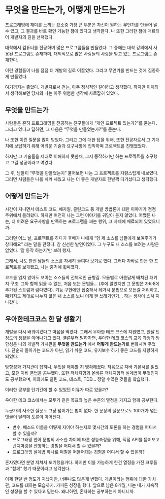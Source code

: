 # 무엇을 만드는가, 어떻게 만드는가

프로그래밍에 재미를 느끼는 요소중 가장 큰 부분은 자신이 원하는 무언가를 만들어 낼 수 있고, 그 결과를 바로 확인 가능한 점에 있다고 생각한다.
나 또한 그러한 점에 매료되어 개발자의 길을 선택했다.

대학에서 컴퓨터를 전공하며 많은 프로그램들을 만들었다. 그 중에는 대학 강의에서 사용된 프로그램도 존재하며, 대외적으로 많은 사람들의 사랑을 받고 있는 프로그램도 존재한다. 

이런 경험들이 나를 점점 더 개발의 길로 이끌었다. 그리고 무언가를 만드는 것에 집중하게 만들었다.

여기까지는 좋았다. 개발자로서 걷는, 아주 정석적인 길이라고 생각했다. 하지만 이제와서 생각해보면 당시의 나는 아주 위험한 생각에 사로잡혀 있었다.

## 무엇을 만드는가

사람들은 흔히 프로그래밍을 전공하는 친구들에게 “개인 프로젝트 있는가?”를 묻는다. 그리고 있다고 답하면, 그 다음은 “무엇을 만들었는가?”를 묻는다.

나 또한 이런 질문을 많이 받았다. 그리고 그에 대한 답을 위해, 또한 전공자로서 그 기대치에 보답하기 위해 어려운 기술과 요구사항에 집착하며 프로젝트를 진행했었다. 

하지만 그 기술들을 제대로 이해하지 못한채, 그저 동작하기만 하는 프로젝트를 추구했고 그걸 성공이라고 여겼다. 

그 후, 남들이 “무엇을 만들었는지” 물어보면 나는 그 프로젝트를 자랑스럽게 내보였다. 그러면 사람들은 나를 치켜 세웠고 나는 더 좋은 개발자로 한발짝 다가섰다고 생각했다.

## 어떻게 만드는가

시간이 지나면서 테스트 코드, 애자일, 클린코드 등 개발 방법론에 대한 이야기가 점점 주위에서 들려왔다. 하지만 여전히 나는 그런 이야기를 귀담아 듣지 않았다. 어쨌든 나는, 더 어려운 요구사항을 만족하는 프로그램을 짜는 행위, 그 자체에 매료되어 있었으니까.

그러던 어느 날, 프로젝트를 하다가 후배가 나에게 “형 제 소스를 남들에게 보여주기가 창피해요” 라는 말을 던졌다. 참 신선한 발언이었다. 그 누구도 내 소스를 보려는 사람은 없었다. ‘잘 동작 하는지’만 보려 했지.

그래서, 나도 한번 남들의 소스를 자세히 들여다 보기로 했다. 그러다 자바로 만든 한 프로젝트를 보게됐고, 나는 충격에 휩싸였다.

코드를 읽지 않아도 보이는 소스들의 전체적인 균형감. 모듈별로 아름답게 배치된 패키지 구조. 그와 함께 읽을 수 없는, 처음 보는 문법들... (후에 알았지만 그 문법은 자바8에 추가된 스트림과 람다였다). 
기능 구현에만 집중해서 레거시 문법으로 모든걸 처리하고, 패키지도 제대로 나누지 않은 내 소스를 보니 이게 왠 쓰래기인가… 하는 생각이 스쳐 지나갔다.

## 우아한테크코스 한 달 생활기

개발을 다시 배워야겠다고 마음을 먹었다. 그래서 우아한 테크 코스에 지원했고, 한달 반 정도의 생활을 이어나가고 있다.
결론부터 말하자면, 우아한 테크 코스의 교육 과정과 방향성은 나의 개발적 가치관을 **무엇을 만드는가** 에서 **어떻게 만드는가**로 변화시켜 주었다. 단순히 돌아가는 코드가 아닌, 읽기 쉬운 코드, 유지보수 하기 좋은 코드를 지향하게 되었다.

방향성과 가치관이 잡히니, 무엇을 해야할 지 명확해졌다. 처음으로 자바 기본서를 읽었고, 모던 자바 문법을 공부했다. 또한 객체지향과 올바른 객체지향적 설계법이 무엇인지도 공부했으며, 이외에도 클린 코드, 테스트, TDD… 정말 수많은 것들을 학습했다.

이러한 공부를 단기간에 할 수 있었던 이유가 따로 있을까?

우아한 테크 코스에서는 모두가 같은 목표와 높은 수준의 열정을 가지고 함께 공부한다. 

누군가의 사소한 질문도 그냥 넘어가는 법이 없다. 한 문장의 질문으로도 100개가 넘는 댓글이 달리며 토론이 이어진다.

- 변수, 메소드 이름을 어떻게 지어야 하는지로 몇시간의 토론을 하는 경험을 어디서 할 수 있을까? 
- 프로그래밍 언어 문법의 사소한 차이에 따른 성능측정을 위해, 직접 API를 뜯어보고 벤치마킹을 진행하는 경험을 어디서 할 수 있을까?
- 프로그래밍 설계법 하나로 며칠을 떠들어대는 경험을 어디서 할 수 있을까?

혼자였다면 분명 지쳐서 포기했을거다. 하지만 이를 가능하게 한건 열정을 가진 크루들과 “함께” 했기 때문이라고 생각한다.

이제 한달 반 정도가 지났지만, 너무나도 많은게 변했다. 개발이라는 행위에 대한 가치관, 코드를 대하는 모습까지. 가파른 성장을 했다. 앞으로 남은 8개월, 나는 내가 지속적인 성장을 할 수 있다고 믿는다. 왜냐하면, 혼자하는 공부하는게 아니니까.
